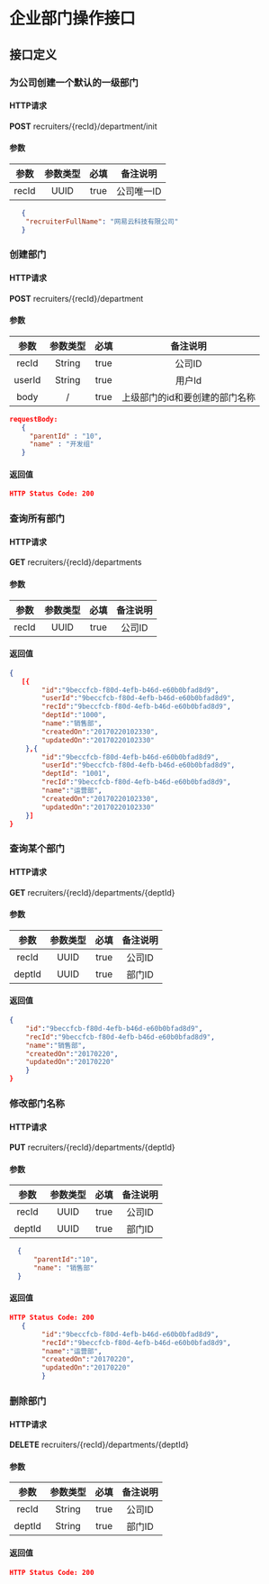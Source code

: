# 企业部门操作接口
## 接口定义
### 为公司创建一个默认的一级部门
#### HTTP请求
**POST** recruiters/{recId}/department/init
#### 参数
|参数|参数类型|必填|备注说明|
|:--:|:------:|:--:|:------:|
|recId|UUID|true|公司唯一ID|
```json
   {
    "recruiterFullName": "网易云科技有限公司"
   }
```
### 创建部门
#### HTTP请求
**POST** recruiters/{recId}/department
#### 参数
|参数|参数类型|必填|备注说明|
|:--:|:------:|:--:|:------:|
|recId|String|true|公司ID|
|userId|String|true|用户Id|
|body|/|true|上级部门的id和要创建的部门名称|
```json
requestBody:
   {
     "parentId" : "10",
     "name" : "开发组"
   }
```
#### 返回值
```json
HTTP Status Code: 200
```
### 查询所有部门
#### HTTP请求
**GET** recruiters/{recId}/departments
#### 参数
|参数|参数类型|必填|备注说明|
|:--:|:------:|:--:|:------:|
|recId|UUID|true|公司ID|
#### 返回值
```json
{
   [{
        "id":"9beccfcb-f80d-4efb-b46d-e60b0bfad8d9",
        "userId":"9beccfcb-f80d-4efb-b46d-e60b0bfad8d9",
        "recId":"9beccfcb-f80d-4efb-b46d-e60b0bfad8d9",
        "deptId":"1000",
        "name":"销售部",
        "createdOn":"20170220102330",
        "updatedOn":"20170220102330"
    },{
        "id":"9beccfcb-f80d-4efb-b46d-e60b0bfad8d9",
        "userId":"9beccfcb-f80d-4efb-b46d-e60b0bfad8d9",
        "deptId": "1001",
        "recId":"9beccfcb-f80d-4efb-b46d-e60b0bfad8d9",
        "name":"运营部",
        "createdOn":"20170220102330",
        "updatedOn":"20170220102330"
    }]
}
```
### 查询某个部门
#### HTTP请求
**GET** recruiters/{recId}/departments/{deptId}
#### 参数
|参数|参数类型|必填|备注说明|
|:--:|:------:|:--:|:------:|
|recId|UUID|true|公司ID|
|deptId|UUID|true|部门ID|
#### 返回值
```json
{
    "id":"9beccfcb-f80d-4efb-b46d-e60b0bfad8d9",
    "recId":"9beccfcb-f80d-4efb-b46d-e60b0bfad8d9",
    "name":"销售部",
    "createdOn":"20170220",
    "updatedOn":"20170220"
    }
}
```
### 修改部门名称
#### HTTP请求
**PUT**  recruiters/{recId}/departments/{deptId}
#### 参数
|参数|参数类型|必填|备注说明|
|:--:|:------:|:--:|:------:|
|recId|UUID|true|公司ID|
|deptId|UUID|true|部门ID|
```json
  {
      "parentId":"10",
      "name": "销售部"
  }
```
#### 返回值
```json
HTTP Status Code: 200
   {
        "id":"9beccfcb-f80d-4efb-b46d-e60b0bfad8d9",
        "recId":"9beccfcb-f80d-4efb-b46d-e60b0bfad8d9",
        "name":"运营部",
        "createdOn":"20170220",
        "updatedOn":"20170220"
        }
```
### 删除部门
#### HTTP请求
**DELETE**  recruiters/{recId}/departments/{deptId}
#### 参数
|参数|参数类型|必填|备注说明|
|:--:|:------:|:--:|:------:|
|recId|String|true|公司ID|
|deptId|String|true|部门ID|
#### 返回值
```json
HTTP Status Code: 200
```